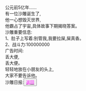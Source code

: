 <html>
	<head>
		<title>沙雕日报</title>
	    <style type="text/css">
		<!--
			.red{color:#FF0000}
			.green{color:#00FF00}
			.purple{color: #FF00FF}
		-->
        </style>
	</head>
  <body>
	  <div>
		公元前5亿年......<br>
		有一位沙雕诞生了,<br>
		他一心想毁灭世界,<br>
		他霸占了宇宙,具体故事下期揭晓答案。<br>
		沙雕重要信息:<br>
		1、肚子上写着:别管我,我要拉屎,屎真香。<br>
		2、战斗力:100000000<br>
		广告时间:<br>
		丢大便,<br>
		丢大便。<br>
		轻轻地放在小朋友的头上,<br>
		大家不要告诉他。<br>
	  </div>
	  <div>沙雕日报:<button title="back"><a href="https://zhouningyuan1234.github.io/yyy-Sand-sculpture-daily/"><span class="purple">返回</span></a></button></div>
  </body>
  </html>
